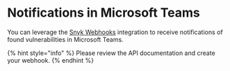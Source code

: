 # Notifications in Microsoft Teams

You can leverage the [Snyk Webhooks](https://snyk.docs.apiary.io/#reference/webhooks) integration to receive notifications of found vulnerabilities in Microsoft Teams.

{% hint style="info" %}
Please review the API documentation and create your webhook.
{% endhint %}
